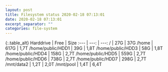 ```yaml
---
layout: post
title: Filesystem status 2020-02-18 07:13:01
date: 2020-02-18 07:13:01
excerpt_separator: ""
categories: file-system
---
```

{:.table_alt}
Harddrive | Free | Size
:--- | ---: | ---:
/ | 27G | 37G
/home | 617G | 1,7T
/home/public/HDD1 | 39G | 1,8T
/home/public/HDD3 | 58G | 1,8T
/home/public/HDD4 | 158G | 2,7T
/home/public/HDD5 | 559G | 2,7T
/home/public/HDD6 | 738G | 2,7T
/home/public/HDD7 | 298G | 2,7T
/mnt/data2 | 1,2T | 2,0T
/mnt/pool | 1,4T | 6,4T
